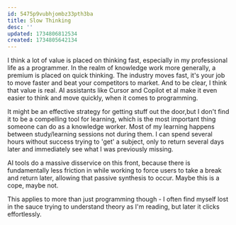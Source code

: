 ```yaml
---
id: 5475p9vubhjombz33pth3ba
title: Slow Thinking
desc: ''
updated: 1734806812534
created: 1734805642134
---
```


I think a lot of value is placed on thinking fast, especially in my professional life as a programmer. In the realm of knowledge work more generally, a premium is placed on quick thinking. The industry moves fast, it's your job to move faster and beat your competitors to market. And to be clear, I think that value is real. AI assistants like Cursor and Copilot et al make it even easier to think and move quickly, when it comes to programming.

It might be an effective strategy for getting stuff out the door,but I don't find it to be a compelling tool for learning, which is the most important thing someone can do as a knowledge worker. Most of my learning happens between study/learning sessions not during them. I can spend several hours without success trying to 'get' a subject, only to return several days later and immediately see what I was previously missing.

AI tools do a massive disservice on this front, because there is fundamentally less friction in while working to force users to take a break and return later, allowing that passive synthesis to occur. Maybe this is a cope, maybe not. 

This applies to more than just programming though - I often find myself lost in the sauce trying to understand theory as I'm reading, but later it clicks effortlessly. 
